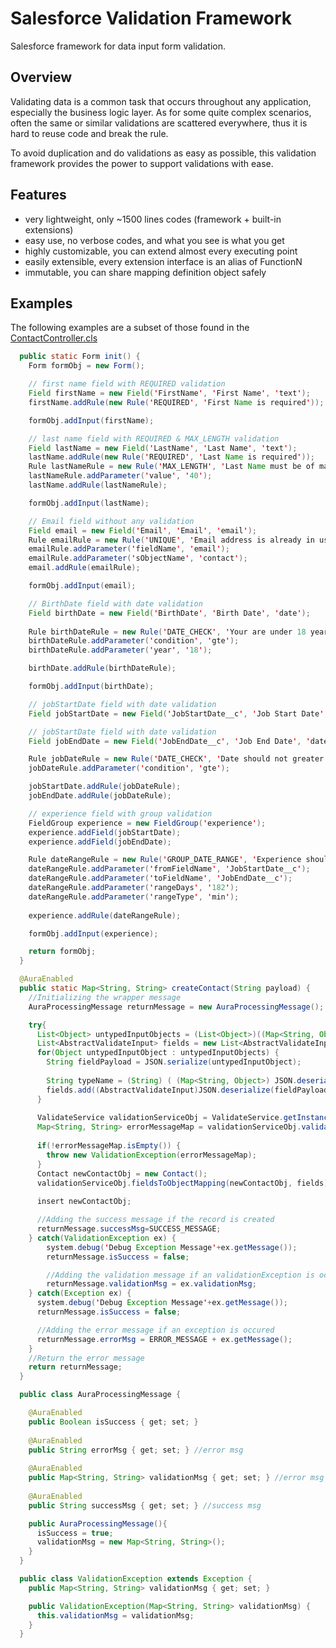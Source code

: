 # Salesforce Validation Framework
Salesforce framework for data input form validation.

## Overview
Validating data is a common task that occurs throughout any application, especially the business logic layer. As for some quite complex scenarios, often the same or similar validations are scattered everywhere, thus it is hard to reuse code and break the rule.

To avoid duplication and do validations as easy as possible, this validation framework provides the power to support validations with ease.

## Features
 - very lightweight, only ~1500 lines codes (framework + built-in extensions)
 - easy use, no verbose codes, and what you see is what you get
 - highly customizable, you can extend almost every executing point
 - easily extensible, every extension interface is an alias of FunctionN
 - immutable, you can share mapping definition object safely

## Examples
The following examples are a subset of those found in the [ContactController.cls](https://github.com/xenotime-india/SFDC-ValidationFramework/blob/master/force-app/main/default/classes/ContactController.cls)
```java
  public static Form init() {
    Form formObj = new Form();

    // first name field with REQUIRED validation
    Field firstName = new Field('FirstName', 'First Name', 'text');
    firstName.addRule(new Rule('REQUIRED', 'First Name is required'));

    formObj.addInput(firstName);

    // last name field with REQUIRED & MAX_LENGTH validation
    Field lastName = new Field('LastName', 'Last Name', 'text');
    lastName.addRule(new Rule('REQUIRED', 'Last Name is required'));
    Rule lastNameRule = new Rule('MAX_LENGTH', 'Last Name must be of maximum 40 characters length');
    lastNameRule.addParameter('value', '40');
    lastName.addRule(lastNameRule);

    formObj.addInput(lastName);

    // Email field without any validation
    Field email = new Field('Email', 'Email', 'email');
    Rule emailRule = new Rule('UNIQUE', 'Email address is already in use');
    emailRule.addParameter('fieldName', 'email');
    emailRule.addParameter('sObjectName', 'contact');
    email.addRule(emailRule);

    formObj.addInput(email);

    // BirthDate field with date validation
    Field birthDate = new Field('BirthDate', 'Birth Date', 'date');
    
    Rule birthDateRule = new Rule('DATE_CHECK', 'Your are under 18 years of age.');
    birthDateRule.addParameter('condition', 'gte');
    birthDateRule.addParameter('year', '18');

    birthDate.addRule(birthDateRule);

    formObj.addInput(birthDate);

    // jobStartDate field with date validation
    Field jobStartDate = new Field('JobStartDate__c', 'Job Start Date', 'date');

    // jobStartDate field with date validation
    Field jobEndDate = new Field('JobEndDate__c', 'Job End Date', 'date');

    Rule jobDateRule = new Rule('DATE_CHECK', 'Date should not greater than today.');
    jobDateRule.addParameter('condition', 'gte');

    jobStartDate.addRule(jobDateRule);
    jobEndDate.addRule(jobDateRule);

    // experience field with group validation
    FieldGroup experience = new FieldGroup('experience');
    experience.addField(jobStartDate);
    experience.addField(jobEndDate);

    Rule dateRangeRule = new Rule('GROUP_DATE_RANGE', 'Experience should not be less then 6 months');
    dateRangeRule.addParameter('fromFieldName', 'JobStartDate__c');
    dateRangeRule.addParameter('toFieldName', 'JobEndDate__c');
    dateRangeRule.addParameter('rangeDays', '182');
    dateRangeRule.addParameter('rangeType', 'min');
    
    experience.addRule(dateRangeRule);

    formObj.addInput(experience);

    return formObj;
  }

  @AuraEnabled
  public static Map<String, String> createContact(String payload) {
    //Initializing the wrapper message
    AuraProcessingMessage returnMessage = new AuraProcessingMessage();

    try{
      List<Object> untypedInputObjects = (List<Object>)((Map<String, Object>) JSON.deserializeUntyped(payload)).get('inputs');
      List<AbstractValidateInput> fields = new List<AbstractValidateInput>();
      for(Object untypedInputObject : untypedInputObjects) {
        String fieldPayload = JSON.serialize(untypedInputObject);
        
        String typeName = (String) ( (Map<String, Object>) JSON.deserializeUntyped(fieldPayload) ).get('className');
        fields.add((AbstractValidateInput)JSON.deserialize(fieldPayload, Type.forName(typeName)));
      }
      
      ValidateService validationServiceObj = ValidateService.getInstance();
      Map<String, String> errorMessageMap = validationServiceObj.validate(fields);
      
      if(!errorMessageMap.isEmpty()) {
        throw new ValidationException(errorMessageMap);
      }
      Contact newContactObj = new Contact();
      validationServiceObj.fieldsToObjectMapping(newContactObj, fields);
      
      insert newContactObj;

      //Adding the success message if the record is created
      returnMessage.successMsg=SUCCESS_MESSAGE;
    } catch(ValidationException ex) {
        system.debug('Debug Exception Message'+ex.getMessage());
        returnMessage.isSuccess = false;

        //Adding the validation message if an validationException is occured
        returnMessage.validationMsg = ex.validationMsg;
    } catch(Exception ex) {
      system.debug('Debug Exception Message'+ex.getMessage());
      returnMessage.isSuccess = false;

      //Adding the error message if an exception is occured
      returnMessage.errorMsg = ERROR_MESSAGE + ex.getMessage();
    }
    //Return the error message
    return returnMessage;
  }

  public class AuraProcessingMessage {

    @AuraEnabled 
    public Boolean isSuccess { get; set; }
    
    @AuraEnabled 
    public String errorMsg { get; set; } //error msg
    
    @AuraEnabled 
    public Map<String, String> validationMsg { get; set; } //error msg
    
    @AuraEnabled 
    public String successMsg { get; set; } //success msg

    public AuraProcessingMessage(){
      isSuccess = true;
      validationMsg = new Map<String, String>();
    }
  }

  public class ValidationException extends Exception {
    public Map<String, String> validationMsg { get; set; }

    public ValidationException(Map<String, String> validationMsg) {
      this.validationMsg = validationMsg;
    }
  }
```
